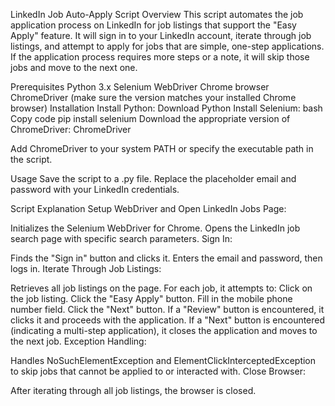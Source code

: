 LinkedIn Job Auto-Apply Script
Overview
This script automates the job application process on LinkedIn for job listings that support the "Easy Apply" feature. It will sign in to your LinkedIn account, iterate through job listings, and attempt to apply for jobs that are simple, one-step applications. If the application process requires more steps or a note, it will skip those jobs and move to the next one.

Prerequisites
Python 3.x
Selenium WebDriver
Chrome browser
ChromeDriver (make sure the version matches your installed Chrome browser)
Installation
Install Python: Download Python
Install Selenium:
bash
Copy code
pip install selenium
Download the appropriate version of ChromeDriver: ChromeDriver

Add ChromeDriver to your system PATH or specify the executable path in the script.

Usage
Save the script to a .py file.
Replace the placeholder email and password with your LinkedIn credentials.

Script Explanation
Setup WebDriver and Open LinkedIn Jobs Page:

Initializes the Selenium WebDriver for Chrome.
Opens the LinkedIn job search page with specific search parameters.
Sign In:

Finds the "Sign in" button and clicks it.
Enters the email and password, then logs in.
Iterate Through Job Listings:

Retrieves all job listings on the page.
For each job, it attempts to:
Click on the job listing.
Click the "Easy Apply" button.
Fill in the mobile phone number field.
Click the "Next" button.
If a "Review" button is encountered, it clicks it and proceeds with the application.
If a "Next" button is encountered (indicating a multi-step application), it closes the application and moves to the next job.
Exception Handling:

Handles NoSuchElementException and ElementClickInterceptedException to skip jobs that cannot be applied to or interacted with.
Close Browser:

After iterating through all job listings, the browser is closed.
